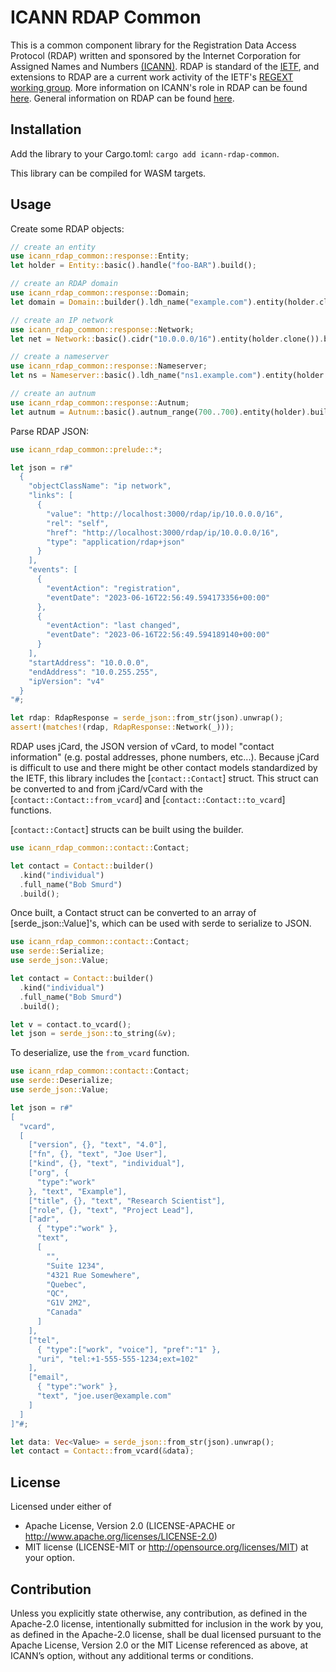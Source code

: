 ICANN RDAP Common
=================

This is a common component library for the Registration Data Access Protocol (RDAP) written and sponsored
by the Internet Corporation for Assigned Names and Numbers [(ICANN)](https://www.icann.org). 
RDAP is standard of the [IETF](https://ietf.org/), and extensions
to RDAP are a current work activity of the IETF's [REGEXT working group](https://datatracker.ietf.org/wg/regext/documents/).
More information on ICANN's role in RDAP can be found [here](https://www.icann.org/rdap).
General information on RDAP can be found [here](https://rdap.rcode3.com/).


Installation
------------

Add the library to your Cargo.toml: `cargo add icann-rdap-common`.

This library can be compiled for WASM targets.

Usage
-----

Create some RDAP objects:

```rust
// create an entity
use icann_rdap_common::response::Entity;
let holder = Entity::basic().handle("foo-BAR").build();

// create an RDAP domain
use icann_rdap_common::response::Domain;
let domain = Domain::builder().ldh_name("example.com").entity(holder.clone()).build();

// create an IP network
use icann_rdap_common::response::Network;
let net = Network::basic().cidr("10.0.0.0/16").entity(holder.clone()).build().unwrap();

// create a nameserver
use icann_rdap_common::response::Nameserver;
let ns = Nameserver::basic().ldh_name("ns1.example.com").entity(holder.clone()).build().unwrap();

// create an autnum
use icann_rdap_common::response::Autnum;
let autnum = Autnum::basic().autnum_range(700..700).entity(holder).build();
```

Parse RDAP JSON:

```rust
use icann_rdap_common::prelude::*;

let json = r#"
  {
    "objectClassName": "ip network",
    "links": [
      {
        "value": "http://localhost:3000/rdap/ip/10.0.0.0/16",
        "rel": "self",
        "href": "http://localhost:3000/rdap/ip/10.0.0.0/16",
        "type": "application/rdap+json"
      }
    ],
    "events": [
      {
        "eventAction": "registration",
        "eventDate": "2023-06-16T22:56:49.594173356+00:00"
      },
      {
        "eventAction": "last changed",
        "eventDate": "2023-06-16T22:56:49.594189140+00:00"
      }
    ],
    "startAddress": "10.0.0.0",
    "endAddress": "10.0.255.255",
    "ipVersion": "v4"
  }
"#;

let rdap: RdapResponse = serde_json::from_str(json).unwrap();
assert!(matches!(rdap, RdapResponse::Network(_)));
```

RDAP uses jCard, the JSON version of vCard, to model "contact information"
(e.g. postal addresses, phone numbers, etc...). Because jCard is difficult
to use and there might be other contact models standardized by the IETF,
this library includes the [`contact::Contact`] struct. This struct can be
converted to and from jCard/vCard with the [`contact::Contact::from_vcard`]
and [`contact::Contact::to_vcard`] functions.

[`contact::Contact`] structs can be built using the builder.

```rust
use icann_rdap_common::contact::Contact;

let contact = Contact::builder()
  .kind("individual")
  .full_name("Bob Smurd")
  .build();
```

Once built, a Contact struct can be converted to an array of [serde_json::Value]'s,
which can be used with serde to serialize to JSON.

```rust
use icann_rdap_common::contact::Contact;
use serde::Serialize;
use serde_json::Value;

let contact = Contact::builder()
  .kind("individual")
  .full_name("Bob Smurd")
  .build();

let v = contact.to_vcard();
let json = serde_json::to_string(&v);
```

To deserialize, use the `from_vcard` function.

```rust
use icann_rdap_common::contact::Contact;
use serde::Deserialize;
use serde_json::Value;

let json = r#"
[
  "vcard",
  [
    ["version", {}, "text", "4.0"],
    ["fn", {}, "text", "Joe User"],
    ["kind", {}, "text", "individual"],
    ["org", {
      "type":"work"
    }, "text", "Example"],
    ["title", {}, "text", "Research Scientist"],
    ["role", {}, "text", "Project Lead"],
    ["adr",
      { "type":"work" },
      "text",
      [
        "",
        "Suite 1234",
        "4321 Rue Somewhere",
        "Quebec",
        "QC",
        "G1V 2M2",
        "Canada"
      ]
    ],
    ["tel",
      { "type":["work", "voice"], "pref":"1" },
      "uri", "tel:+1-555-555-1234;ext=102"
    ],
    ["email",
      { "type":"work" },
      "text", "joe.user@example.com"
    ]
  ]
]"#;

let data: Vec<Value> = serde_json::from_str(json).unwrap();
let contact = Contact::from_vcard(&data);
```

License
-------

Licensed under either of
* Apache License, Version 2.0 (LICENSE-APACHE or http://www.apache.org/licenses/LICENSE-2.0)
* MIT license (LICENSE-MIT or http://opensource.org/licenses/MIT) at your option.

Contribution
------------

Unless you explicitly state otherwise, any contribution, as defined in the Apache-2.0 license, 
intentionally submitted for inclusion in the work by you, as defined in the Apache-2.0 license, 
shall be dual licensed pursuant to the Apache License, Version 2.0 or the MIT License referenced 
as above, at ICANN’s option, without any additional terms or conditions.
